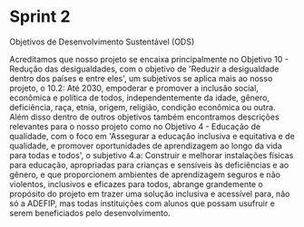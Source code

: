 # Sprint 2

Objetivos de Desenvolvimento Sustentável (ODS)

  Acreditamos que nosso projeto se encaixa principalmente no Objetivo 10 - Redução das desigualdades, com o objetivo de 'Reduzir a desigualdade dentro dos países e entre eles', um subjetivos se aplica mais ao nosso projeto, o 10.2: Até 2030, empoderar e promover a inclusão social, econômica e política de todos, independentemente da idade, gênero, deficiência, raça, etnia, origem, religião, condição econômica ou outra. Além disso dentro de outros objetivos também encontramos descrições relevantes para o nosso projeto como no Objetivo 4 - Educação de qualidade, com o foco em 'Assegurar a educação inclusiva e equitativa e de qualidade, e promover oportunidades de aprendizagem ao longo da vida para todas e todos', o subjetivo 4.a: Construir e melhorar instalações físicas para educação, apropriadas para crianças e sensíveis às deficiências e ao gênero, e que proporcionem ambientes de aprendizagem seguros e não violentos, inclusivos e eficazes para todos, abrange grandemente o propósito do projeto em trazer uma solução inclusiva e acessível para, não só a ADEFIP, mas todas instituições com alunos que possam usufruir e serem beneficiados pelo desenvolvimento. 
